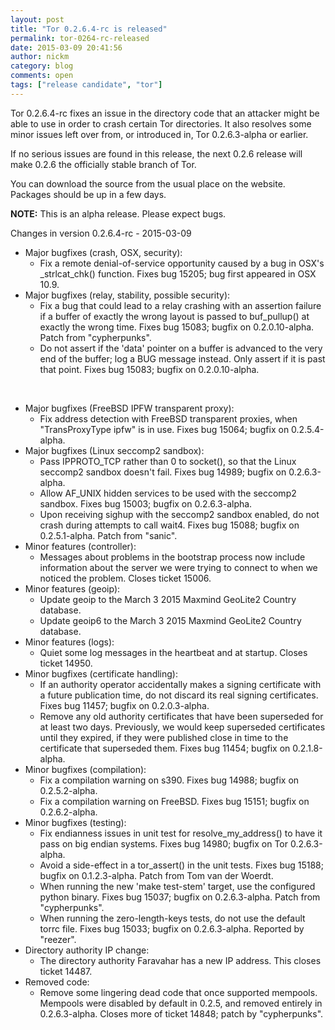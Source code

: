 ```yaml
---
layout: post
title: "Tor 0.2.6.4-rc is released"
permalink: tor-0264-rc-released
date: 2015-03-09 20:41:56
author: nickm
category: blog
comments: open
tags: ["release candidate", "tor"]
---
```


Tor 0.2.6.4-rc fixes an issue in the directory code that an attacker might be able to use in order to crash certain Tor directories. It also resolves some minor issues left over from, or introduced in, Tor 0.2.6.3-alpha or earlier.

If no serious issues are found in this release, the next 0.2.6 release will make 0.2.6 the officially stable branch of Tor.

You can download the source from the usual place on the website. Packages should be up in a few days.

**NOTE:** This is an alpha release. Please expect bugs.

Changes in version 0.2.6.4-rc - 2015-03-09

-   Major bugfixes (crash, OSX, security):
    -   Fix a remote denial-of-service opportunity caused by a bug in OSX's \_strlcat\_chk() function. Fixes bug 15205; bug first appeared in OSX 10.9.
-   Major bugfixes (relay, stability, possible security):
    -   Fix a bug that could lead to a relay crashing with an assertion failure if a buffer of exactly the wrong layout is passed to buf\_pullup() at exactly the wrong time. Fixes bug 15083; bugfix on 0.2.0.10-alpha. Patch from "cypherpunks".
    -   Do not assert if the 'data' pointer on a buffer is advanced to the very end of the buffer; log a BUG message instead. Only assert if it is past that point. Fixes bug 15083; bugfix on 0.2.0.10-alpha.

 

<!-- more -->

-   Major bugfixes (FreeBSD IPFW transparent proxy):
    -   Fix address detection with FreeBSD transparent proxies, when "TransProxyType ipfw" is in use. Fixes bug 15064; bugfix on 0.2.5.4-alpha.
-   Major bugfixes (Linux seccomp2 sandbox):
    -   Pass IPPROTO\_TCP rather than 0 to socket(), so that the Linux seccomp2 sandbox doesn't fail. Fixes bug 14989; bugfix on 0.2.6.3-alpha.
    -   Allow AF\_UNIX hidden services to be used with the seccomp2 sandbox. Fixes bug 15003; bugfix on 0.2.6.3-alpha.
    -   Upon receiving sighup with the seccomp2 sandbox enabled, do not crash during attempts to call wait4. Fixes bug 15088; bugfix on 0.2.5.1-alpha. Patch from "sanic".
-   Minor features (controller):
    -   Messages about problems in the bootstrap process now include information about the server we were trying to connect to when we noticed the problem. Closes ticket 15006.
-   Minor features (geoip):
    -   Update geoip to the March 3 2015 Maxmind GeoLite2 Country database.
    -   Update geoip6 to the March 3 2015 Maxmind GeoLite2 Country database.
-   Minor features (logs):
    -   Quiet some log messages in the heartbeat and at startup. Closes ticket 14950.
-   Minor bugfixes (certificate handling):
    -   If an authority operator accidentally makes a signing certificate with a future publication time, do not discard its real signing certificates. Fixes bug 11457; bugfix on 0.2.0.3-alpha.
    -   Remove any old authority certificates that have been superseded for at least two days. Previously, we would keep superseded certificates until they expired, if they were published close in time to the certificate that superseded them. Fixes bug 11454; bugfix on 0.2.1.8-alpha.
-   Minor bugfixes (compilation):
    -   Fix a compilation warning on s390. Fixes bug 14988; bugfix on 0.2.5.2-alpha.
    -   Fix a compilation warning on FreeBSD. Fixes bug 15151; bugfix on 0.2.6.2-alpha.
-   Minor bugfixes (testing):
    -   Fix endianness issues in unit test for resolve\_my\_address() to have it pass on big endian systems. Fixes bug 14980; bugfix on Tor 0.2.6.3-alpha.
    -   Avoid a side-effect in a tor\_assert() in the unit tests. Fixes bug 15188; bugfix on 0.1.2.3-alpha. Patch from Tom van der Woerdt.
    -   When running the new 'make test-stem' target, use the configured python binary. Fixes bug 15037; bugfix on 0.2.6.3-alpha. Patch from "cypherpunks".
    -   When running the zero-length-keys tests, do not use the default torrc file. Fixes bug 15033; bugfix on 0.2.6.3-alpha. Reported by "reezer".
-   Directory authority IP change:
    -   The directory authority Faravahar has a new IP address. This closes ticket 14487.
-   Removed code:
    -   Remove some lingering dead code that once supported mempools. Mempools were disabled by default in 0.2.5, and removed entirely in 0.2.6.3-alpha. Closes more of ticket 14848; patch by "cypherpunks".

